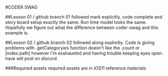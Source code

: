 #CODER SWAG

##Lesson 01 / github branch 01
followed mark explicitly. code complete and story board setup exactly the same. Run time model looks the same. Hopefully we figure out what the difference between coder-swag and this example is.

##Lesson 02 / github branch 02
followed along explixitly. Code is giving problems with .getCategoryies function doesn't like the .count or .[index.path] however I'm exshausted and having trouble keeping eyes open. have will post on discord

###Required assets 
required assets are in iOS11 reference materials